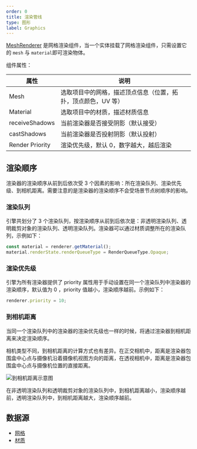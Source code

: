 ```yaml
---
order: 0
title: 渲染管线
type: 图形
label: Graphics
---
```


[MeshRenderer](${api}core/MeshRenderer) 是网格渲染组件，当一个实体挂载了网格渲染组件，只需设置它的 `mesh` 与 `material`即可渲染物体。

组件属性：

| 属性            | 说明                                                          |
| --------------- | ------------------------------------------------------------- |
| Mesh            | 选取项目中的网格，描述顶点信息（位置，拓扑，顶点颜色，UV 等） |
| Material        | 选取项目中的材质，描述材质信息                                |
| receiveShadows  | 当前渲染器是否接受阴影（默认接受）                            |
| castShadows     | 当前渲染器是否投射阴影（默认投射）                            |
| Render Priority | 渲染优先级，默认 0，数字越大，越后渲染                        |

## 渲染顺序

渲染器的渲染顺序从前到后依次受 3 个因素的影响：所在渲染队列、渲染优先级、到相机距离。需要注意的是渲染器的渲染顺序不会受场景节点树顺序的影响。

### 渲染队列

引擎共划分了 3 个渲染队列，按渲染顺序从前到后依次是：非透明渲染队列、透明裁剪对象的渲染队列、透明渲染队列。渲染器可以通过材质调整所在的渲染队列，示例如下：
```typescript
const material = renderer.getMaterial();
material.renderState.renderQueueType = RenderQueueType.Opaque;
```

### 渲染优先级

引擎为所有渲染器提供了 priority 属性用于手动设置在同一个渲染队列中渲染器的渲染顺序，默认值为 0 ，priority 值越小，渲染顺序越前。示例如下：
```typescript
renderer.priority = 10;
```

### 到相机距离

当同一个渲染队列中的渲染器的渲染优先级也一样的时候，将通过渲染器到相机距离来决定渲染顺序。

相机类型不同，到相机距离的计算方式也有差异。在正交相机中，距离是渲染器包围盒中心点与摄像机沿着摄像机视图方向的距离，在透视相机中，距离是渲染器包围盒中心点与摄像机位置的直接距离。

![到相机距离示意图](https://mdn.alipayobjects.com/huamei_w6ifet/afts/img/A*gYvyQp6qD3YAAAAAAAAAAAAADjCHAQ/original)

在非透明渲染队列和透明裁剪对象的渲染队列中，到相机距离越小，渲染顺序越前，透明渲染队列中，到相机距离越大，渲染顺序越前。

## 数据源

- [网格](${docs}mesh-cn)
- [材质](${docs}graphics-material)
